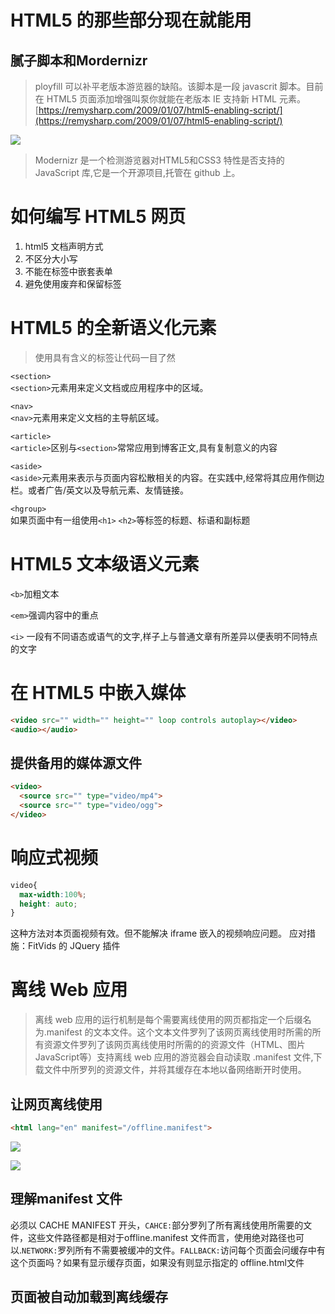 # HTML5 的那些部分现在就能用

## 腻子脚本和Mordernizr
> ployfill 可以补平老版本游览器的缺陷。该脚本是一段 javascrit 脚本。目前在 HTML5 页面添加增强叫泵你就能在老版本 IE 支持新 HTML 元素。[https://remysharp.com/2009/01/07/html5-enabling-script/](https://remysharp.com/2009/01/07/html5-enabling-script/)

![](http://ww1.sinaimg.cn/mw690/006rAlqhly1g03kqifo9cj30kz08n759.jpg)

> Modernizr 是一个检测游览器对HTML5和CSS3 特性是否支持的 JavaScript 库,它是一个开源项目,托管在 github 上。

# 如何编写 HTML5 网页
1. html5 文档声明方式
2. 不区分大小写
3. 不能在标签中嵌套表单
4. 避免使用废弃和保留标签

# HTML5 的全新语义化元素
> 使用具有含义的标签让代码一目了然

`<section>`<br>
`<section>`元素用来定义文档或应用程序中的区域。

`<nav>`<br>
`<nav>`元素用来定义文档的主导航区域。

`<article>`<br>
`<article>`区别与`<section>`常常应用到博客正文,具有复制意义的内容

`<aside>`<br>
`<aside>`元素用来表示与页面内容松散相关的内容。在实践中,经常将其应用作侧边栏。或者广告/英文以及导航元素、友情链接。

`<hgroup>`<br>
如果页面中有一组使用` <h1> ` `<h2>`等标签的标题、标语和副标题

# HTML5 文本级语义元素

`<b>`加粗文本

`<em>`强调内容中的重点

`<i>` 一段有不同语态或语气的文字,样子上与普通文章有所差异以便表明不同特点的文字

# 在 HTML5 中嵌入媒体
```html
<video src="" width="" height="" loop controls autoplay></video>
<audio></audio>
```

## 提供备用的媒体源文件
```html
<video>
  <source src="" type="video/mp4">
  <source src="" type="video/ogg">
</video>
```

# 响应式视频

```css
video{
  max-width:100%;
  height: auto;
}
```

这种方法对本页面视频有效。但不能解决 iframe 嵌入的视频响应问题。
应对措施：FitVids 的 JQuery 插件

# 离线 Web 应用
> 离线 web 应用的运行机制是每个需要离线使用的网页都指定一个后缀名为.manifest 的文本文件。这个文本文件罗列了该网页离线使用时所需的所有资源文件罗列了该网页离线使用时所需的的资源文件（HTML、图片JavaScript等）支持离线 web 应用的游览器会自动读取 .manifest 文件,下载文件中所罗列的资源文件，并将其缓存在本地以备网络断开时使用。

## 让网页离线使用
```html
<html lang="en" manifest="/offline.manifest">
```

![](http://ww1.sinaimg.cn/mw690/006rAlqhly1g03mu6ugunj30eo0ek0w6.jpg)

![](http://ww1.sinaimg.cn/mw690/006rAlqhly1g03muv9yb8j305n07s74q.jpg)

## 理解manifest 文件
必须以 CACHE MANIFEST 开头，`CAHCE:`部分罗列了所有离线使用所需要的文件，这些文件路径都是相对于offline.manifest 文件而言，使用绝对路径也可以.`NETWORK:`罗列所有不需要被缓冲的文件。`FALLBACK:`访问每个页面会问缓存中有这个页面吗？如果有显示缓存页面，如果没有则显示指定的 offline.html文件

## 页面被自动加载到离线缓存
